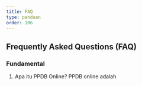 ```yaml
---
title: FAQ
type: panduan
order: 106
---
```


## Frequently Asked Questions (FAQ)

### Fundamental

1. Apa itu PPDB Online?
   PPDB online adalah 